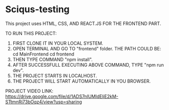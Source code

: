 # Sciqus-testing

This project uses HTML, CSS, AND REACT.JS FOR THE FRONTEND PART.

TO RUN THIS PROJECT:

1. FIRST CLONE IT IN YOUR LOCAL SYSTEM.
2. OPEN TERMINAL AND GO TO "frontend" folder. THE PATH COULD BE: cd MainFrontend cd frontend
3. THEN TYPE COMMAND "npm install".
4. AFTER SUCCESSFULL EXECUTING ABOVE COMMAND, TYPE "npm run dev".
5. THE PROJECT STARTS IN LOCALHOST.
6. THE PROJECT WILL START AUTOMATICALLY IN YOU BROWSER.

PROJECT VIDEO LINK: https://drive.google.com/file/d/1ADS7nIUMIdEliE2kM-STtmnRi73bOqz4/view?usp=sharing
